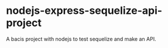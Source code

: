 # nodejs-express-sequelize-api-project
A bacis project with nodejs to test sequelize and make an API.

